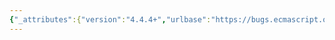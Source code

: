 ```yaml
---
{"_attributes":{"version":"4.4.4+","urlbase":"https://bugs.ecmascript.org/","maintainer":"dherman@mozilla.com"},"bug":{"bug_id":1331,"creation_ts":"2013-03-15 23:18:00 -0700","short_desc":"15.16.7.1: extraneous \"]]\"","delta_ts":"2013-05-14 18:13:59 -0700","product":"Draft for 6th Edition","component":"editorial issue","version":"Rev 14: March 8, 2013 Draft","rep_platform":"All","op_sys":"All","bug_status":"RESOLVED","resolution":"FIXED","priority":"Normal","bug_severity":"minor","everconfirmed":true,"reporter":{"uid":"jmdyck","name":"Michael Dyck"},"assigned_to":{"uid":"allen","name":"Allen Wirfs-Brock"},"long_desc":[{"commentid":3473,"comment_count":0,"who":{"uid":"jmdyck","name":"Michael Dyck"},"bug_when":"2013-03-15 23:18:26 -0700","thetext":"In 15.16.7.1 \"CreateSetIterator Abstract Operation\",\nstep 6 says:\n    Let itr be the result of ObjectCreate(%SetIteratorPrototype%,\n    ([[IteratedSet]], [[SetNextIndex]] ]], [[SetIterationKind]])).\n\nDelete the extraneous \"]]\"."},{"commentid":3774,"comment_count":1,"who":{"uid":"allen","name":"Allen Wirfs-Brock"},"bug_when":"2013-05-12 14:48:25 -0700","thetext":"fixed in rev15 editor's draft"},{"commentid":3966,"comment_count":2,"who":{"uid":"allen","name":"Allen Wirfs-Brock"},"bug_when":"2013-05-14 18:13:59 -0700","thetext":"resolved in rev 15, May 14, 2013 draft"}]}}
---
```

